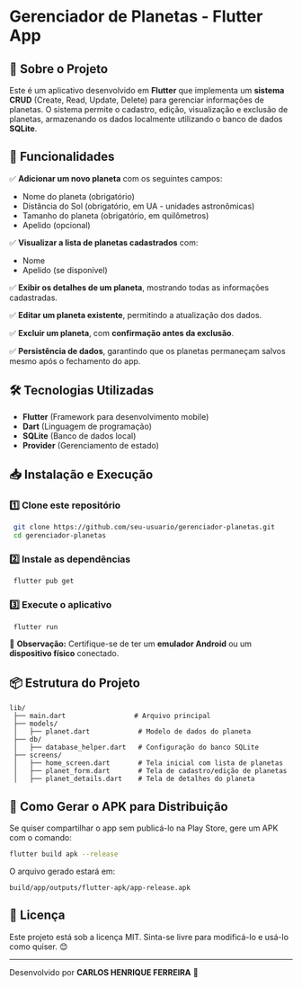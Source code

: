 # Gerenciador de Planetas - Flutter App

## 📌 Sobre o Projeto
Este é um aplicativo desenvolvido em **Flutter** que implementa um **sistema CRUD** (Create, Read, Update, Delete) para gerenciar informações de planetas. O sistema permite o cadastro, edição, visualização e exclusão de planetas, armazenando os dados localmente utilizando o banco de dados **SQLite**.

## 📱 Funcionalidades
✅ **Adicionar um novo planeta** com os seguintes campos:
- Nome do planeta (obrigatório)
- Distância do Sol (obrigatório, em UA - unidades astronômicas)
- Tamanho do planeta (obrigatório, em quilômetros)
- Apelido (opcional)

✅ **Visualizar a lista de planetas cadastrados** com:
- Nome
- Apelido (se disponível)

✅ **Exibir os detalhes de um planeta**, mostrando todas as informações cadastradas.

✅ **Editar um planeta existente**, permitindo a atualização dos dados.

✅ **Excluir um planeta**, com **confirmação antes da exclusão**.

✅ **Persistência de dados**, garantindo que os planetas permaneçam salvos mesmo após o fechamento do app.

## 🛠️ Tecnologias Utilizadas
- **Flutter** (Framework para desenvolvimento mobile)
- **Dart** (Linguagem de programação)
- **SQLite** (Banco de dados local)
- **Provider** (Gerenciamento de estado)

## 📥 Instalação e Execução
### **1️⃣ Clone este repositório**
```sh
 git clone https://github.com/seu-usuario/gerenciador-planetas.git
 cd gerenciador-planetas
```

### **2️⃣ Instale as dependências**
```sh
 flutter pub get
```

### **3️⃣ Execute o aplicativo**
```sh
 flutter run
```

📌 **Observação:** Certifique-se de ter um **emulador Android** ou um **dispositivo físico** conectado.

## 📦 Estrutura do Projeto
```
lib/
 ├── main.dart                 # Arquivo principal
 ├── models/
 │   ├── planet.dart            # Modelo de dados do planeta
 ├── db/
 │   ├── database_helper.dart   # Configuração do banco SQLite
 ├── screens/
 │   ├── home_screen.dart       # Tela inicial com lista de planetas
 │   ├── planet_form.dart       # Tela de cadastro/edição de planetas
 │   ├── planet_details.dart    # Tela de detalhes do planeta
```

## 🚀 Como Gerar o APK para Distribuição
Se quiser compartilhar o app sem publicá-lo na Play Store, gere um APK com o comando:
```sh
flutter build apk --release
```
O arquivo gerado estará em:
```
build/app/outputs/flutter-apk/app-release.apk
```

## 📜 Licença
Este projeto está sob a licença MIT. Sinta-se livre para modificá-lo e usá-lo como quiser. 😊

---
Desenvolvido por **CARLOS HENRIQUE FERREIRA** 🚀

